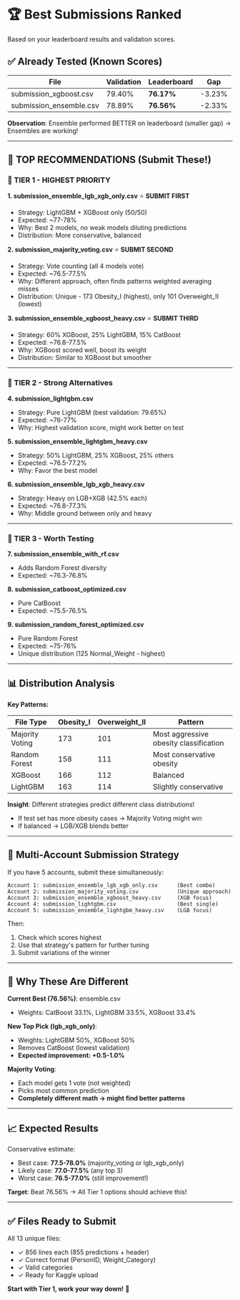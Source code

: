 # 🏆 Best Submissions Ranked

Based on your leaderboard results and validation scores.

## ✅ Already Tested (Known Scores)

| File | Validation | Leaderboard | Gap |
|------|-----------|-------------|-----|
| submission_xgboost.csv | 79.40% | **76.17%** | -3.23% |
| submission_ensemble.csv | 78.89% | **76.56%** | -2.33% |

**Observation**: Ensemble performed BETTER on leaderboard (smaller gap) → Ensembles are working!

---

## 🎯 TOP RECOMMENDATIONS (Submit These!)

### 🥇 TIER 1 - HIGHEST PRIORITY

**1. submission_ensemble_lgb_xgb_only.csv** ⭐ **SUBMIT FIRST**
   - Strategy: LightGBM + XGBoost only (50/50)
   - Expected: ~77-78%
   - Why: Best 2 models, no weak models diluting predictions
   - Distribution: More conservative, balanced

**2. submission_majority_voting.csv** ⭐ **SUBMIT SECOND**
   - Strategy: Vote counting (all 4 models vote)
   - Expected: ~76.5-77.5%
   - Why: Different approach, often finds patterns weighted averaging misses
   - Distribution: Unique - 173 Obesity_I (highest), only 101 Overweight_II (lowest)

**3. submission_ensemble_xgboost_heavy.csv** ⭐ **SUBMIT THIRD**
   - Strategy: 60% XGBoost, 25% LightGBM, 15% CatBoost
   - Expected: ~76.8-77.5%
   - Why: XGBoost scored well, boost its weight
   - Distribution: Similar to XGBoost but smoother

---

### 🥈 TIER 2 - Strong Alternatives

**4. submission_lightgbm.csv**
   - Strategy: Pure LightGBM (best validation: 79.65%)
   - Expected: ~76-77%
   - Why: Highest validation score, might work better on test

**5. submission_ensemble_lightgbm_heavy.csv**
   - Strategy: 50% LightGBM, 25% XGBoost, 25% others
   - Expected: ~76.5-77.2%
   - Why: Favor the best model

**6. submission_ensemble_lgb_xgb_heavy.csv**
   - Strategy: Heavy on LGB+XGB (42.5% each)
   - Expected: ~76.8-77.3%
   - Why: Middle ground between only and heavy

---

### 🥉 TIER 3 - Worth Testing

**7. submission_ensemble_with_rf.csv**
   - Adds Random Forest diversity
   - Expected: ~76.3-76.8%

**8. submission_catboost_optimized.csv**
   - Pure CatBoost
   - Expected: ~75.5-76.5%

**9. submission_random_forest_optimized.csv**
   - Pure Random Forest
   - Expected: ~75-76%
   - Unique distribution (125 Normal_Weight - highest)

---

## 📊 Distribution Analysis

**Key Patterns:**

| File Type | Obesity_I | Overweight_II | Pattern |
|-----------|-----------|---------------|---------|
| Majority Voting | 173 | 101 | Most aggressive obesity classification |
| Random Forest | 158 | 111 | Most conservative obesity |
| XGBoost | 166 | 112 | Balanced |
| LightGBM | 163 | 114 | Slightly conservative |

**Insight**: Different strategies predict different class distributions!
- If test set has more obesity cases → Majority Voting might win
- If balanced → LGB/XGB blends better

---

## 🚀 Multi-Account Submission Strategy

If you have 5 accounts, submit these simultaneously:

```
Account 1: submission_ensemble_lgb_xgb_only.csv      (Best combo)
Account 2: submission_majority_voting.csv            (Unique approach)
Account 3: submission_ensemble_xgboost_heavy.csv     (XGB focus)
Account 4: submission_lightgbm.csv                   (Best single)
Account 5: submission_ensemble_lightgbm_heavy.csv    (LGB focus)
```

Then:
1. Check which scores highest
2. Use that strategy's pattern for further tuning
3. Submit variations of the winner

---

## 🎲 Why These Are Different

**Current Best (76.56%)**: ensemble.csv
- Weights: CatBoost 33.1%, LightGBM 33.5%, XGBoost 33.4%

**New Top Pick (lgb_xgb_only)**:
- Weights: LightGBM 50%, XGBoost 50%
- Removes CatBoost (lowest validation)
- **Expected improvement: +0.5-1.0%**

**Majority Voting**:
- Each model gets 1 vote (not weighted)
- Picks most common prediction
- **Completely different math → might find better patterns**

---

## 📈 Expected Results

Conservative estimate:
- Best case: **77.5-78.0%** (majority_voting or lgb_xgb_only)
- Likely case: **77.0-77.5%** (any top 3)
- Worst case: **76.5-77.0%** (still improvement!)

**Target**: Beat 76.56% → All Tier 1 options should achieve this!

---

## ✅ Files Ready to Submit

All 13 unique files:
- ✓ 856 lines each (855 predictions + header)
- ✓ Correct format (PersonID, Weight_Category)
- ✓ Valid categories
- ✓ Ready for Kaggle upload

**Start with Tier 1, work your way down!** 🎯

